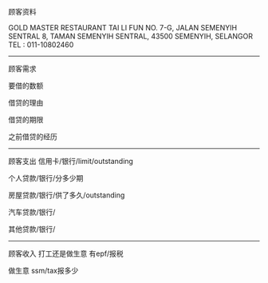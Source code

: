 顾客资料

GOLD MASTER RESTAURANT
TAI LI FUN NO. 7-G, JALAN SEMENYIH SENTRAL 8, TAMAN SEMENYIH SENTRAL, 43500 SEMENYIH, SELANGOR TEL : 011-10802460

-----------------
顾客需求


要借的数额

借贷的理由

借贷的期限

之前借贷的经历


--------------
顾客支出
信用卡/银行/limit/outstanding


个人贷款/银行/分多少期

房屋贷款/银行/供了多久/outstanding

汽车贷款/银行/


其他贷款/银行/

-----------
顾客收入
打工还是做生意
有epf/报税

做生意 ssm/tax报多少

